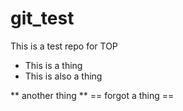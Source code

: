 # git_test
This is a test repo for TOP
- This is a thing
- This is also a thing


** another thing **
== forgot a thing ==
